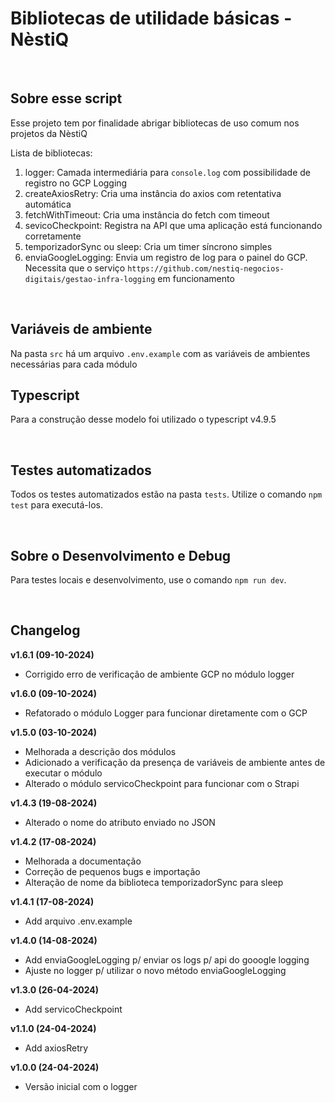 # Bibliotecas de utilidade básicas - NèstiQ

<br>

## Sobre esse script

Esse projeto tem por finalidade abrigar bibliotecas de uso comum nos projetos da NèstiQ

Lista de bibliotecas:

1. logger: Camada intermediária para `console.log` com possibilidade de registro no GCP Logging
2. createAxiosRetry: Cria uma instância do axios com retentativa automática
3. fetchWithTimeout: Cria uma instância do fetch com timeout
4. sevicoCheckpoint: Registra na API que uma aplicação está funcionando corretamente
5. temporizadorSync ou sleep: Cria um timer síncrono simples
6. enviaGoogleLogging: Envia um registro de log para o painel do GCP. Necessita que o serviço `https://github.com/nestiq-negocios-digitais/gestao-infra-logging` em funcionamento

<br>

## Variáveis de ambiente

Na pasta `src` há um arquivo `.env.example` com as variáveis de ambientes necessárias para cada módulo

## Typescript

Para a construção desse modelo foi utilizado o typescript v4.9.5

<br>

## Testes automatizados

Todos os testes automatizados estão na pasta `tests`. Utilize o comando `npm test` para executá-los.

<br>  
  
## Sobre o Desenvolvimento e Debug

Para testes locais e desenvolvimento, use o comando `npm run dev`.

<br>
  
## Changelog

**v1.6.1 (09-10-2024)**

- Corrigido erro de verificação de ambiente GCP no módulo logger

**v1.6.0 (09-10-2024)**

- Refatorado o módulo Logger para funcionar diretamente com o GCP

**v1.5.0 (03-10-2024)**

- Melhorada a descrição dos módulos
- Adicionado a verificação da presença de variáveis de ambiente antes de executar o módulo
- Alterado o módulo servicoCheckpoint para funcionar com o Strapi

**v1.4.3 (19-08-2024)**

- Alterado o nome do atributo enviado no JSON

**v1.4.2 (17-08-2024)**

- Melhorada a documentação
- Correção de pequenos bugs e importação
- Alteração de nome da biblioteca temporizadorSync para sleep

**v1.4.1 (17-08-2024)**

- Add arquivo .env.example

**v1.4.0 (14-08-2024)**

- Add enviaGoogleLogging p/ enviar os logs p/ api do gooogle logging
- Ajuste no logger p/ utilizar o novo método enviaGoogleLogging

**v1.3.0 (26-04-2024)**

- Add servicoCheckpoint

**v1.1.0 (24-04-2024)**

- Add axiosRetry

**v1.0.0 (24-04-2024)**

- Versão inicial com o logger
